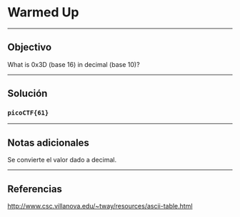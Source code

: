 # Warmed Up

---
## Objectivo

What is 0x3D (base 16) in decimal (base 10)?

---
## Solución

###  `picoCTF{61}`

---
## Notas adicionales

Se convierte el valor dado a decimal.


---
## Referencias

http://www.csc.villanova.edu/~tway/resources/ascii-table.html